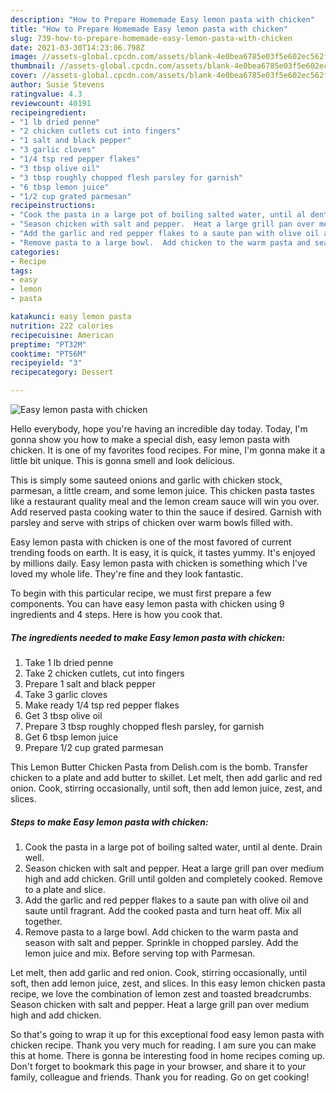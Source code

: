 ```yaml
---
description: "How to Prepare Homemade Easy lemon pasta with chicken"
title: "How to Prepare Homemade Easy lemon pasta with chicken"
slug: 739-how-to-prepare-homemade-easy-lemon-pasta-with-chicken
date: 2021-03-30T14:23:06.798Z
image: //assets-global.cpcdn.com/assets/blank-4e0bea6785e03f5e602ec562f230caae08da540cada707380b4fe1bbebba43da.png
thumbnail: //assets-global.cpcdn.com/assets/blank-4e0bea6785e03f5e602ec562f230caae08da540cada707380b4fe1bbebba43da.png
cover: //assets-global.cpcdn.com/assets/blank-4e0bea6785e03f5e602ec562f230caae08da540cada707380b4fe1bbebba43da.png
author: Susie Stevens
ratingvalue: 4.3
reviewcount: 40191
recipeingredient:
- "1 lb dried penne"
- "2 chicken cutlets cut into fingers"
- "1 salt and black pepper"
- "3 garlic cloves"
- "1/4 tsp red pepper flakes"
- "3 tbsp olive oil"
- "3 tbsp roughly chopped flesh parsley for garnish"
- "6 tbsp lemon juice"
- "1/2 cup grated parmesan"
recipeinstructions:
- "Cook the pasta in a large pot of boiling salted water, until al dente.  Drain well."
- "Season chicken with salt and pepper.  Heat a large grill pan over medium high and add chicken.  Grill until golden and completely cooked.  Remove to a plate and slice."
- "Add the garlic and red pepper flakes to a saute pan with olive oil and saute until fragrant.  Add the cooked pasta and turn heat off.  Mix all together."
- "Remove pasta to a large bowl.  Add chicken to the warm pasta and season with salt and pepper.  Sprinkle in chopped parsley.  Add the lemon juice and mix.  Before serving top with Parmesan."
categories:
- Recipe
tags:
- easy
- lemon
- pasta

katakunci: easy lemon pasta 
nutrition: 222 calories
recipecuisine: American
preptime: "PT32M"
cooktime: "PT56M"
recipeyield: "3"
recipecategory: Dessert

---
```



![Easy lemon pasta with chicken](//assets-global.cpcdn.com/assets/blank-4e0bea6785e03f5e602ec562f230caae08da540cada707380b4fe1bbebba43da.png)

Hello everybody, hope you're having an incredible day today. Today, I'm gonna show you how to make a special dish, easy lemon pasta with chicken. It is one of my favorites food recipes. For mine, I'm gonna make it a little bit unique. This is gonna smell and look delicious.

This is simply some sauteed onions and garlic with chicken stock, parmesan, a little cream, and some lemon juice. This chicken pasta tastes like a restaurant quality meal and the lemon cream sauce will win you over. Add reserved pasta cooking water to thin the sauce if desired. Garnish with parsley and serve with strips of chicken over warm bowls filled with.

Easy lemon pasta with chicken is one of the most favored of current trending foods on earth. It is easy, it is quick, it tastes yummy. It's enjoyed by millions daily. Easy lemon pasta with chicken is something which I've loved my whole life. They're fine and they look fantastic.


To begin with this particular recipe, we must first prepare a few components. You can have easy lemon pasta with chicken using 9 ingredients and 4 steps. Here is how you cook that.

<!--inarticleads1-->

##### The ingredients needed to make Easy lemon pasta with chicken:

1. Take 1 lb dried penne
1. Take 2 chicken cutlets, cut into fingers
1. Prepare 1 salt and black pepper
1. Take 3 garlic cloves
1. Make ready 1/4 tsp red pepper flakes
1. Get 3 tbsp olive oil
1. Prepare 3 tbsp roughly chopped flesh parsley, for garnish
1. Get 6 tbsp lemon juice
1. Prepare 1/2 cup grated parmesan


This Lemon Butter Chicken Pasta from Delish.com is the bomb. Transfer chicken to a plate and add butter to skillet. Let melt, then add garlic and red onion. Cook, stirring occasionally, until soft, then add lemon juice, zest, and slices. 

<!--inarticleads2-->

##### Steps to make Easy lemon pasta with chicken:

1. Cook the pasta in a large pot of boiling salted water, until al dente.  Drain well.
1. Season chicken with salt and pepper.  Heat a large grill pan over medium high and add chicken.  Grill until golden and completely cooked.  Remove to a plate and slice.
1. Add the garlic and red pepper flakes to a saute pan with olive oil and saute until fragrant.  Add the cooked pasta and turn heat off.  Mix all together.
1. Remove pasta to a large bowl.  Add chicken to the warm pasta and season with salt and pepper.  Sprinkle in chopped parsley.  Add the lemon juice and mix.  Before serving top with Parmesan.


Let melt, then add garlic and red onion. Cook, stirring occasionally, until soft, then add lemon juice, zest, and slices. In this easy lemon chicken pasta recipe, we love the combination of lemon zest and toasted breadcrumbs. Season chicken with salt and pepper. Heat a large grill pan over medium high and add chicken. 

So that's going to wrap it up for this exceptional food easy lemon pasta with chicken recipe. Thank you very much for reading. I am sure you can make this at home. There is gonna be interesting food in home recipes coming up. Don't forget to bookmark this page in your browser, and share it to your family, colleague and friends. Thank you for reading. Go on get cooking!
